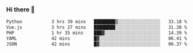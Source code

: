### Hi there 👋

<!--START_SECTION:waka-->

```txt
Python           3 hrs 39 mins   ████████▒░░░░░░░░░░░░░░░░   33.18 %
Vue.js           3 hrs 27 mins   ████████░░░░░░░░░░░░░░░░░   31.38 %
PHP              1 hr 35 mins    ███▓░░░░░░░░░░░░░░░░░░░░░   14.39 %
YAML             42 mins         █▓░░░░░░░░░░░░░░░░░░░░░░░   06.41 %
JSON             42 mins         █▓░░░░░░░░░░░░░░░░░░░░░░░   06.37 %
```

<!--END_SECTION:waka-->

<!--
**Jonas-VanHaeken/Jonas-VanHaeken** is a ✨ _special_ ✨ repository because its `README.md` (this file) appears on your GitHub profile.

Here are some ideas to get you started:

- 🔭 I’m currently working on ...
- 🌱 I’m currently learning ...
- 👯 I’m looking to collaborate on ...
- 🤔 I’m looking for help with ...
- 💬 Ask me about ...
- 📫 How to reach me: ...
- 😄 Pronouns: ...
- ⚡ Fun fact: ...
-->

